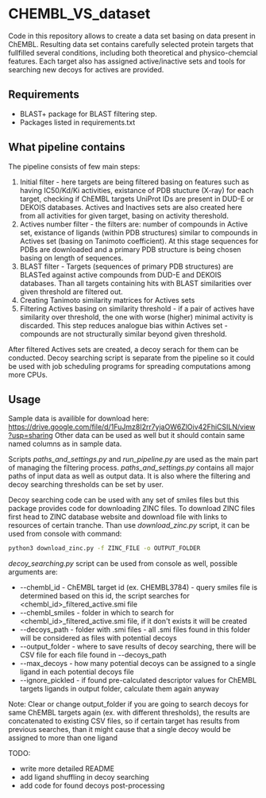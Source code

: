 # CHEMBL_VS_dataset
Code in this repository allows to create a data set basing on data present in ChEMBL. Resulting data set contains carefully selected protein targets that fullfilled several conditions, including both theoretical and physico-chemcial features.  Each target also has assigned active/inactive sets and tools for searching new decoys for actives are provided.

## Requirements
- BLAST+ package for BLAST filtering step.
- Packages listed in requirements.txt


## What pipeline contains

The pipeline consists of few main steps:
1. Initial filter - here targets are being filtered basing on features such as having 
IC50/Kd/Ki activities, existance of PDB stucture (X-ray) for each target, checking if ChEMBL targets 
UniProt IDs are present in DUD-E or DEKOIS databases.
Actives and Inactives sets are also created here from all activities for given target, basing on activity thereshold.
2. Actives number filter - the filters are: number of compounds in Active set, existance of ligands (within PDB structures) 
similar to compounds in Actives set (basing on Tanimoto coefficient). At this stage sequences for PDBs are downloaded and a primary 
PDB structure is being chosen basing on length of sequences.
3. BLAST filter - Targets (sequences of primary PDB structures) are BLASTed against active 
compounds from DUD-E and DEKOIS databases. Than all targets containing hits with BLAST similarities 
over given threshold are filtered out.
4. Creating Tanimoto similarity matrices for Actives sets
5. Filtering Actives basing on similarity threshold - if a pair of actives have similarity over 
threshold, the one with worse (higher) minimal activity is discarded. This step reduces analogue 
bias within Actives set - compounds are not structurally similar beyond given threshold.

After filtered Actives sets are created, a decoy serach for them can be conducted. 
Decoy searching script is separate from the pipeline so it could be used with 
job scheduling programs for spreading computations among more CPUs.

## Usage

Sample data is availible for download here: https://drive.google.com/file/d/1FuJmz8I2rr7yjaOW6ZlOiv42FhiCSILN/view?usp=sharing
Other data can be used as well but it should contain same named columns as in sample data.

Scripts *paths_and_settings.py* and *run_pipeline.py* are used as the main part of managing the filtering process.
*paths_and_settings.py* contains all major paths of input data as well as output data. 
It is also where the filtering and decoy searching thresholds can be set by user.

Decoy searching code can be used with any set of smiles files but this package provides code for downloading ZINC files.
To download ZINC files first head to ZINC database website and download file with links to resources of certain tranche.
Than use *download_zinc.py* script, it can be used from console with command:

```bash
python3 download_zinc.py -f ZINC_FILE -o OUTPUT_FOLDER
```

*decoy_searching.py* script can be used from console as well, possible arguments are:
- --chembl_id      - ChEMBL target id (ex. CHEMBL3784) - query smiles file is determined based on this id,
the script searches for <chembl_id>_filtered_active.smi file
- --chembl_smiles  - folder in which to search for <chembl_id>_filtered_active.smi file, if it don't exists it will be created
- --decoys_path    - folder with .smi files - all .smi files found in this folder will be considered as files with potential decoys
- --output_folder  - where to save results of decoy searching, there will be CSV file for each file found in --decoys_path
- --max_decoys     - how many potential decoys can be assigned to a single ligand in each potential decoys file
- --ignore_pickled - if found pre-calculated descriptor values for ChEMBL targets ligands in output folder, calculate them again anyway 

Note: Clear or change output_folder if you are going to search decoys for same ChEMBL targets again (ex. with different thresholds),
the results are concatenated to existing CSV files, so if certain target has results from previous searches, than it might cause that
a single decoy would be assigned to more than one ligand

TODO:
- write more detailed README
- add ligand shuffling in decoy searching
- add code for found decoys post-processing
